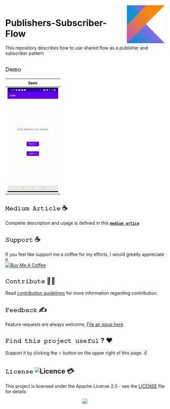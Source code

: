 <img src="https://github.com/devrath/devrath/blob/master/images/kotlin_logo.png" align="right" title="Kotlin Logo" width="120">

# Publishers-Subscriber-Flow
This repository describes how to use shared flow as a publisher and subscriber pattern

## **`𝙳𝚎𝚖𝚘`**

<div align="center">

| **`Demo`** |
| -------------- |
| <img src="https://github.com/devrath/Publishers-Subscriber-Flow/blob/main/Assets/output.gif" width="160" height="330"/> |

</div>

## **`𝙼𝚎𝚍𝚒𝚞𝚖 𝙰𝚛𝚝𝚒𝚌𝚕𝚎`** ☕
Complete description and usage is defined in this [**`medium artice`**](https://medium.com/@devrath.dev595/publisher-subscriber-using-shared-flow-api-e12baf32113e) 

## **`𝚂𝚞𝚙𝚙𝚘𝚛𝚝`** ☕
If you feel like support me a coffee for my efforts, I would greatly appreciate it.</br>
<a href="https://www.buymeacoffee.com/devrath" target="_blank"><img src="https://www.buymeacoffee.com/assets/img/custom_images/yellow_img.png" alt="Buy Me A Coffee" style="height: 41px !important;width: 174px !important;box-shadow: 0px 3px 2px 0px rgba(190, 190, 190, 0.5) !important;-webkit-box-shadow: 0px 3px 2px 0px rgba(190, 190, 190, 0.5) !important;" ></a>

## **`𝙲𝚘𝚗𝚝𝚛𝚒𝚋𝚞𝚝𝚎`** 🙋‍♂️
Read [contribution guidelines](CONTRIBUTING.md) for more information regarding contribution.

## **`𝙵𝚎𝚎𝚍𝚋𝚊𝚌𝚔`** ✍️ 
Feature requests are always welcome, [File an issue here](https://github.com/devrath/Publishers-Subscriber-Flow/issues/new).

## **`𝙵𝚒𝚗𝚍 𝚝𝚑𝚒𝚜 𝚙𝚛𝚘𝚓𝚎𝚌𝚝 𝚞𝚜𝚎𝚏𝚞𝚕`** ? ❤️
Support it by clicking the ⭐ button on the upper right of this page. ✌️

## **`𝙻𝚒𝚌𝚎𝚗𝚜𝚎`** ![Licence](https://img.shields.io/github/license/google/docsy) :credit_card:
This project is licensed under the Apache License 2.0 - see the [LICENSE](https://github.com/devrath/Publishers-Subscriber-Flow/blob/main/LICENSE) file for details


<p align="center">
<a><img src="https://forthebadge.com/images/badges/built-for-android.svg"></a>
</p>

